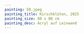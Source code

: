 ```yaml
---
painting: 50.jpeg
painting_title: Kirschblüten, 2025
painting_size: 80 x 80 cm
painting_desc: Acryl auf Leinwand
---
```

